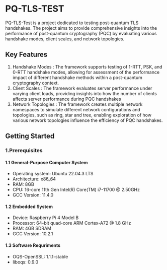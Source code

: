 # PQ-TLS-TEST
PQ-TLS-Test is a project dedicated to testing post-quantum TLS handshakes. The project aims to provide comprehensive insights into the performance of post-quantum cryptography (PQC) by evaluating various handshake modes, client scales, and network topologies.

## Key Features
1. Handshake Modes : The framework supports testing of 1-RTT, PSK, and 0-RTT handshake modes, allowing for assessment of the performance impact of different handshake methods within a post-quantum cryptography context.
2. Client Scales : The framework evaluates server performance under varying client loads, providing insights into how the number of clients affects server performance during PQC handshakes
3. Network Topologies : The framework creates multiple network namespaces to simulate different network configurations and topologies, such as ring, star and tree, enabling exploration of how various network topologies influence the efficiency of PQC handshakes.
## Getting Started
### 1.Prerequisites
#### 1.1 General-Purpose Computer System
* Operating system: Ubuntu 22.04.3 LTS
* Architecture: x86_64
* RAM: 8GB
* CPU: 16-core 11th Gen Intel(R) Core(TM) i7-11700 @ 2.50GHz
* GCC Version: 11.4.0 
#### 1.2 Embedded System
* Device: Raspberry Pi 4 Model B
* Processor: 64-bit quad-core ARM Cortex-A72 @ 1.8 GHz
* RAM: 4GB SDRAM
* GCC Version: 10.2.1
#### 1.3 Software Requriments
* OQS-OpenSSL: 1.1.1-stable
* liboqs: 0.9.0